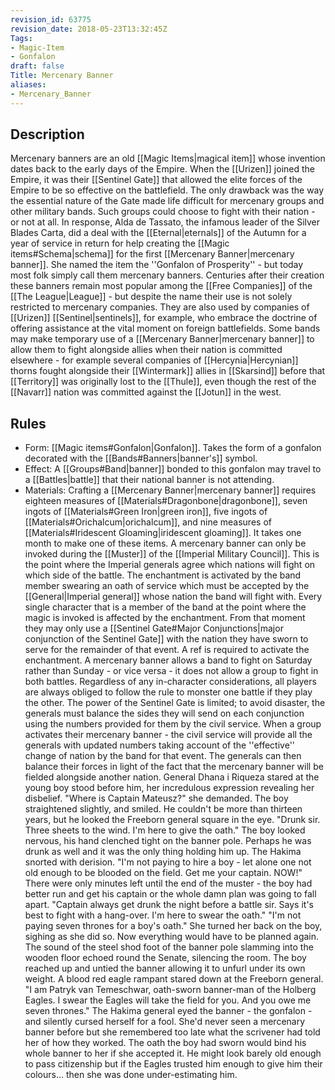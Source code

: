 ```yaml
---
revision_id: 63775
revision_date: 2018-05-23T13:32:45Z
Tags:
- Magic-Item
- Gonfalon
draft: false
Title: Mercenary Banner
aliases:
- Mercenary_Banner
---
```

## Description
Mercenary banners are an old [[Magic Items|magical item]] whose invention dates back to the early days of the Empire. When the [[Urizen]] joined the Empire, it was their [[Sentinel Gate]] that allowed the elite forces of the Empire to be so effective on the battlefield. The only drawback was the way the essential nature of the Gate made life difficult for mercenary groups and other military bands. Such groups could choose to fight with their nation - or not at all. In response, Alda de Tassato, the infamous leader of the Silver Blades Carta, did a deal with the [[Eternal|eternals]] of the Autumn for a year of service in return for help creating the [[Magic items#Schema|schema]] for the first [[Mercenary Banner|mercenary banner]]. She named the item the ''Gonfalon of Prosperity'' - but today most folk simply call them mercenary banners.
Centuries after their creation these banners remain most popular among the [[Free Companies]] of the [[The League|League]] - but despite the name their use is not solely restricted to mercenary companies. They are also used by companies of [[Urizen]] [[Sentinel|sentinels]], for example, who embrace the doctrine of offering assistance at the vital moment on foreign battlefields. Some bands may make temporary use of a [[Mercenary Banner|mercenary banner]] to allow them to fight alongside allies when their nation is committed elsewhere - for example several companies of [[Hercynia|Hercynian]] thorns fought alongside their [[Wintermark]] allies in [[Skarsind]] before that [[Territory]] was originally lost to the [[Thule]], even though the rest of the [[Navarr]] nation was committed against the [[Jotun]] in the west.
## Rules
* Form: [[Magic items#Gonfalon|Gonfalon]]. Takes the form of a gonfalon decorated with the [[Bands#Banners|banner's]] symbol.
* Effect: A [[Groups#Band|banner]] bonded to this gonfalon may travel to a [[Battles|battle]] that their national banner is not attending.
* Materials: Crafting a [[Mercenary Banner|mercenary banner]] requires eighteen measures of [[Materials#Dragonbone|dragonbone]], seven ingots of [[Materials#Green Iron|green iron]], five ingots of [[Materials#Orichalcum|orichalcum]], and nine measures of [[Materials#Iridescent Gloaming|iridescent gloaming]]. It takes one month to make one of these items.
A mercenary banner can only be invoked during the [[Muster]] of the [[Imperial Military Council]]. This is the point where the Imperial generals agree which nations will fight on which side of the battle. The enchantment is activated by the band member swearing an oath of service which must be accepted by the [[General|Imperial general]] whose nation the band will fight with. Every single character that is a member of the band at the point where the magic is invoked is affected by the enchantment. From that moment they may only use a [[Sentinel Gate#Major Conjunctions|major conjunction of the Sentinel Gate]] with the nation they have sworn to serve for the remainder of that event. A ref is required to activate the enchantment.
A mercenary banner allows a band to fight on Saturday rather than Sunday - or vice versa - it does not allow a group to fight in both battles. Regardless of any in-character considerations, all players are always obliged to follow the rule to monster one battle if they play the other.
The power of the Sentinel Gate is limited; to avoid disaster, the generals must balance the sides they will send on each conjunction using the numbers provided for them by the civil service. When a group activates their mercenary banner - the civil service will provide all the generals with updated numbers taking account of the ''effective'' change of nation by the band for that event. The generals can then balance their forces in light of the fact that the mercenary banner will be fielded alongside another nation.
General Dhana i Riqueza stared at the young boy stood before him, her incredulous expression revealing her disbelief. "Where is Captain Mateusz?" she demanded.
The boy straightened slightly, and smiled. He couldn't be more than thirteen years, but he looked the Freeborn general square in the eye. "Drunk sir. Three sheets to the wind. I'm here to give the oath." 
The boy looked nervous, his hand clenched tight on the banner pole. Perhaps he was drunk as well and it was the only thing holding him up. The Hakima snorted with derision. "I'm not paying to hire a boy - let alone one not old enough to be blooded on the field. Get me your captain. NOW!" There were only minutes left until the end of the muster - the boy had better run and get his captain or the whole damn plan was going to fall apart.
"Captain always get drunk the night before a battle sir. Says it's best to fight with a hang-over. I'm here to swear the oath."
"I'm not paying seven thrones for a boy's oath." She turned her back on the boy, sighing as she did so. Now everything would have to be planned again.
The sound of the steel shod foot of the banner pole slamming into the wooden floor echoed round the Senate, silencing the room. The boy reached up and untied the banner allowing it to unfurl under its own weight. A blood red eagle rampant stared down at the Freeborn general.
"I am Patryk van Temeschwar, oath-sworn banner-man of the Holberg Eagles. I swear the Eagles will take the field for you. And you owe me seven thrones."
The Hakima general eyed the banner - the gonfalon - and silently cursed herself for a fool. She'd never seen a mercenary banner before but she remembered too late what the scrivener had told her of how they worked. The oath the boy had sworn would bind his whole banner to her if she accepted it. He might look barely old enough to pass citizenship but if the Eagles trusted him enough to give him their colours... then she was done under-estimating him.